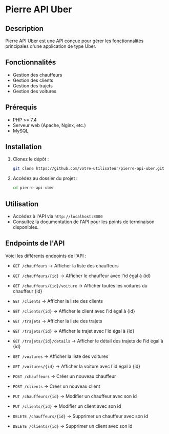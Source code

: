 # Pierre API Uber

## Description
Pierre API Uber est une API conçue pour gérer les fonctionnalités principales d'une application de type Uber.

## Fonctionnalités
- Gestion des chauffeurs
- Gestion des clients
- Gestion des trajets
- Gestion des voitures

## Prérequis
- PHP >= 7.4
- Serveur web (Apache, Nginx, etc.)
- MySQL

## Installation
1. Clonez le dépôt :
    ```bash
    git clone https://github.com/votre-utilisateur/pierre-api-uber.git
    ```
2. Accédez au dossier du projet :
    ```bash
    cd pierre-api-uber
    ```

## Utilisation
- Accédez à l'API via `http://localhost:8000`
- Consultez la documentation de l'API pour les points de terminaison disponibles.

## Endpoints de l'API

Voici les différents endpoints de l'API : 
- `GET /chauffeurs` → Afficher la liste des chauffeurs
- `GET /chauffeurs/{id}` → Afficher le chauffeur avec l'id égal à {id}
- `GET /chauffeurs/{id}/voiture` → Afficher toutes les voitures du chauffeur {id}
- `GET /clients` → Afficher la liste des clients
- `GET /clients/{id}` → Afficher le client avec l'id égal à {id}
- `GET /trajets` → Afficher la liste des trajets
- `GET /trajets/{id}` → Afficher le trajet avec l'id égal à {id}
- `GET /trajets/{id}/details` → Afficher le détail des trajets de l'id égal à {id}
- `GET /voitures` → Afficher la liste des voitures
- `GET /voitures/{id}` → Afficher la voiture avec l'id égal à {id}

- `POST /chauffeurs` → Créer un nouveau chauffeur
- `POST /clients` → Créer un nouveau client

- `PUT /chauffeurs/{id}` → Modifier un chauffeur avec son id
- `PUT /clients/{id}` → Modifier un client avec son id

- `DELETE /chauffeurs/{id}` → Supprimer un chauffeur avec son id
- `DELETE /clients/{id}` → Supprimer un client avec son id

